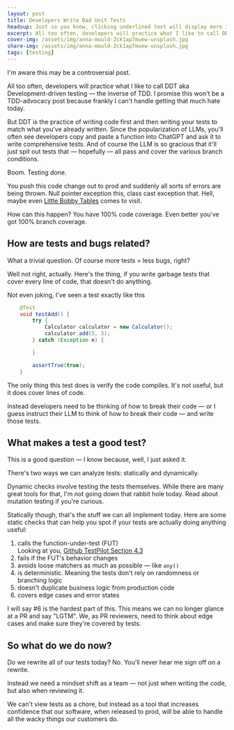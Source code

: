```yaml
---
layout: post
title: Developers Write Bad Unit Tests
headsup: Just so you know, clicking underlined text will display more information 
excerpt: All too often, developers will practice what I like to call DDT aka Development-driven testing — the inverse of TDD. I promise this won't be a TDD-advocacy post because frankly I can't handle getting that much hate today. 
cover-img: /assets/img/anna-mould-Zck1ap7muew-unsplash.jpg
share-img: /assets/img/anna-mould-Zck1ap7muew-unsplash.jpg
tags: [testing]
---
```


I'm aware this may be a controversial post. 

All too often, developers will practice what I like to call DDT aka Development-driven testing — the inverse of TDD. I promise this won't be a TDD-advocacy post because frankly I can't handle getting that much hate today. 

But DDT is the practice of writing code first and then writing your tests to match what you've already written. Since the popularization of LLMs, you'll often see developers copy and paste a function into ChatGPT and ask it to write comprehensive tests. And of course the LLM is so gracious that it'll just spit out tests that — hopefully — all pass and cover the various branch conditions.

Boom. Testing done. 

You push this code change out to prod and suddenly all sorts of errors are being thrown. Null pointer exception this, class cast exception that. Hell, maybe even [Little Bobby Tables](https://xkcd.com/327/) comes to visit.

How can this happen? You have 100% code coverage. Even better you've got 100% branch coverage. 

## How are tests and bugs related? 

What a trivial question. Of course more tests = less bugs, right? 

Well not right, actually. Here's the thing, if you write garbage tests that cover every line of code, that doesn't do anything. 

Not even joking, I've seen a test exactly like this 

```java
    @Test
    void testAdd() {
        try {
            Calculator calculator = new Calculator();
            calculator.add(5, 3);
        } catch (Exception e) {

        }

        assertTrue(true);
    }
```

The only thing this test does is verify the code compiles. It's not useful, but it does cover lines of code. 

Instead developers need to be thinking of how to break their code — or I guess instruct their LLM to think of how to break their code — and write those tests. 

## What makes a test a good test?

This is a good question — I know because, well, I just asked it. 

There's two ways we can analyze tests: statically and dynamically. 

Dynamic checks involve testing the tests themselves. While there are many great tools for that, I'm not going down that rabbit hole today. Read about mutation testing if you're curious. 

Statically though, that's the stuff we can all implement today. Here are some static checks that can help you spot if your tests are actually doing anything useful: 

1. <div class='expanderLink' onclick='expandoLink("githubTestPilot")'>calls the function-under-test (FUT)</div><div id='githubTestPilot' class='invisible'>Looking at you, <a href="https://arxiv.org/pdf/2302.06527" target="_blank" rel="noopener noreferrer">Github TestPilot Section 4.3</a></div>
2. fails if the FUT's behavior changes
3. avoids loose matchers as much as possible — like `any()` 
4. is deterministic. Meaning the tests don't rely on randomness or branching logic
5. doesn't duplicate business logic from production code
6. covers edge cases and error states

I will say #6 is the hardest part of this. This means we can no longer glance at a PR and say "LGTM". We, as PR reviewers, need to think about edge cases and make sure they're covered by tests. 

## So what do we do now?

Do we rewrite all of our tests today? No. You'll never hear me sign off on a rewrite. 

Instead we need a mindset shift as a team — not just when writing the code, but also when reviewing it. 

We can't view tests as a chore, but instead as a tool that increases confidence that our software, when released to prod, will be able to handle all the wacky things our customers do. 
